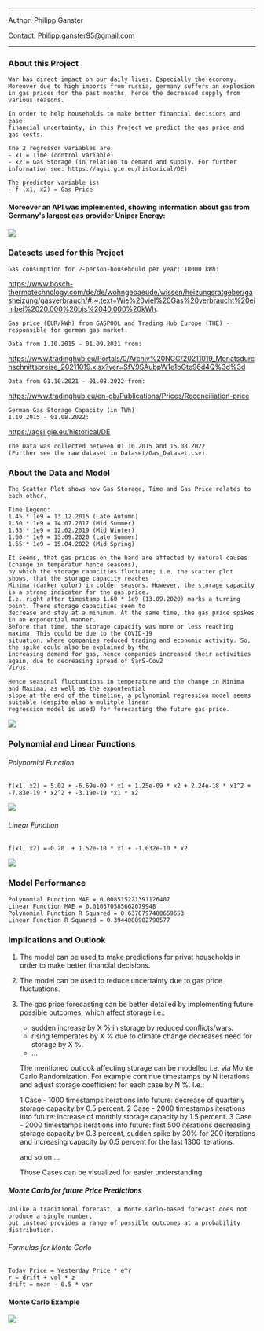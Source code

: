 ___

Author: Philipp Ganster

Contact: Philipp.ganster95@gmail.com

___

### About this Project
    
    War has direct impact on our daily lives. Especially the economy.
    Moreover due to high imports from russia, germany suffers an explosion
    in gas prices for the past months, hence the decreased supply from
    various reasons.

    In order to help households to make better financial decisions and ease
    financial uncertainty, in this Project we predict the gas price and gas costs.

    The 2 regressor variables are:
    - x1 = Time (control variable)
    - x2 = Gas Storage (in relation to demand and supply. For further information see: https://agsi.gie.eu/historical/DE)

    The predictor variable is:
    - f (x1, x2) = Gas Price

#### Moreover an API was implemented, showing information about gas from Germany's largest gas provider Uniper Energy:
![](Images/API.png)


### Datesets used for this Project

    Gas consumption for 2-person-househould per year: 10000 kWh:

https://www.bosch-thermotechnology.com/de/de/wohngebaeude/wissen/heizungsratgeber/gasheizung/gasverbrauch/#:~:text=Wie%20viel%20Gas%20verbraucht%20ein,bei%2020.000%20bis%2040.000%20kWh.

    Gas price (EUR/kWh) from GASPOOL and Trading Hub Europe (THE) - responsible for german gas market.
   
    Data from 1.10.2015 - 01.09.2021 from: 
https://www.tradinghub.eu/Portals/0/Archiv%20NCG/20211019_Monatsdurchschnittspreise_20211019.xlsx?ver=SfV9SAubpW1e1bGte96d4Q%3d%3d
    
    Data from 01.10.2021 - 01.08.2022 from: 

https://www.tradinghub.eu/en-gb/Publications/Prices/Reconciliation-price

    German Gas Storage Capacity (in TWh)
    1.10.2015 - 01.08.2022: 
https://agsi.gie.eu/historical/DE

    The Data was collected between 01.10.2015 and 15.08.2022 
    (Further see the raw dataset in Dataset/Gas_Dataset.csv).
### About the Data and Model

    The Scatter Plot shows how Gas Storage, Time and Gas Price relates to each other.

    Time Legend:
    1.45 * 1e9 = 13.12.2015 (Late Autumn)
    1.50 * 1e9 = 14.07.2017 (Mid Summer)
    1.55 * 1e9 = 12.02.2019 (Mid Winter)
    1.60 * 1e9 = 13.09.2020 (Late Summer)
    1.65 * 1e9 = 15.04.2022 (Mid Spring)

    It seems, that gas prices on the hand are affected by natural causes (change in temperatur hence seasons),
    by which the storage capacities fluctuate; i.e. the scatter plot shows, that the storage capacity reaches
    Minima (darker color) in colder seasons. However, the storage capacity is a strong indicater for the gas price.
    I.e. right after timestamp 1.60 * 1e9 (13.09.2020) marks a turning point. There storage capacities seem to 
    decrease and stay at a minimum. At the same time, the gas price spikes in an exponential manner.
    Before that time, the storage capacity was more or less reaching maxima. This could be due to the COVID-19 
    situation, where companies reduced trading and economic activity. So, the spike could also be explained by the 
    increasing demand for gas, hence companies increased their activities again, due to decreasing spread of SarS-Cov2
    Virus.

    Hence seasonal fluctuations in temperature and the change in Minima and Maxima, as well as the expontential
    slope at the end of the timeline, a polynomial regression model seems suitable (despite also a mulitple linear
    regression model is used) for forecasting the future gas price.

![](Images/3D_Plot_Gas_Price_Prediction.png)

### Polynomial and Linear Functions

###### Polynomial Function
    f(x1, x2) = 5.02 + -6.69e-09 * x1 + 1.25e-09 * x2 + 2.24e-18 * x1^2 + -7.83e-19 * x2^2 + -3.19e-19 *x1 * x2
![](Images/Polynomial_Graph.png)
    
###### Linear Function
    f(x1, x2) =-0.20  + 1.52e-10 * x1 + -1.032e-10 * x2
![](Images/Linear_Graph.png)
    

### Model Performance
    
    Polynomial Function MAE = 0.008515221391126407
    Linear Function MAE = 0.010370585662079948
    Polynomial Function R Squared = 0.6370797480659653
    Linear Function R Squared = 0.3944088902790577

### Implications and Outlook

1) The model can be used to make predictions for privat households in order to make
    better financial decisions.

    
2) The model can be used to reduce uncertainty due to gas price fluctuations.


3) The gas price forecasting can be better detailed by implementing future possible outcomes, which affect storage  i.e.:
   - sudden increase by X % in storage by reduced conflicts/wars.
   - rising temperates by X % due to climate change decreases need for storage by X %.
   - ...
   

    The mentioned outlook affecting storage can be modelled i.e. 
    via Monte Carlo Randomization. For example continue timestamps
    by N iterations and adjust storage coefficient for each case by
    N %. I.e.:

    1 Case - 1000 timestamps iterations into future: decrease of quarterly storage capacity by 0.5 percent.
    2 Case - 2000 timestamps iterations into future: increase of monthly storage capacity by 1.5 percent.
    3 Case - 2000 timestamps iterations into future: first 500 iterations decreasing storage capacity by 0.3 percent,
                                                     sudden spike by 30% for 200 iterations and increasing capacity
                                                     by 0.5 percent for the last 1300 iterations.
    
    and so on ...

    Those Cases can be visualized for easier understanding.

##### Monte Carlo for future Price Predictions
    
    Unlike a traditional forecast, a Monte Carlo-based forecast does not produce a single number, 
    but instead provides a range of possible outcomes at a probability distribution. 

###### Formulas for Monte Carlo

    Today_Price = Yesterday_Price * e^r
    r = drift + vol * z
    drift = mean - 0.5 * var

#### Monte Carlo Example
![](Images/MC_Example.png)

